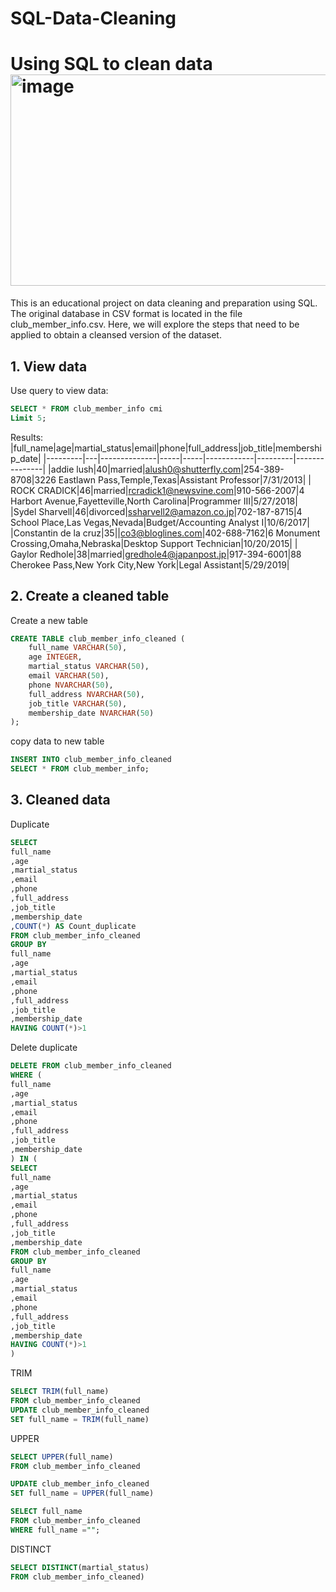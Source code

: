 # SQL-Data-Cleaning
Using SQL to clean data
<img width="512" height="338" alt="image" src="https://github.com/user-attachments/assets/fac523a8-0e6e-47ee-b615-023398ddee13" />
=============
This is an educational project on data cleaning and preparation using SQL. The original database in CSV format is located in the file club_member_info.csv. Here, we will explore the steps that need to be applied to obtain a cleansed version of the dataset.

## 1. View data
Use query to view data:
```sql
SELECT * FROM club_member_info cmi
Limit 5;
```
Results:
|full_name|age|martial_status|email|phone|full_address|job_title|membership_date|
|---------|---|--------------|-----|-----|------------|---------|---------------|
|addie lush|40|married|alush0@shutterfly.com|254-389-8708|3226 Eastlawn Pass,Temple,Texas|Assistant Professor|7/31/2013|
|      ROCK CRADICK|46|married|rcradick1@newsvine.com|910-566-2007|4 Harbort Avenue,Fayetteville,North Carolina|Programmer III|5/27/2018|
|Sydel Sharvell|46|divorced|ssharvell2@amazon.co.jp|702-187-8715|4 School Place,Las Vegas,Nevada|Budget/Accounting Analyst I|10/6/2017|
|Constantin de la cruz|35||co3@bloglines.com|402-688-7162|6 Monument Crossing,Omaha,Nebraska|Desktop Support Technician|10/20/2015|
|  Gaylor Redhole|38|married|gredhole4@japanpost.jp|917-394-6001|88 Cherokee Pass,New York City,New York|Legal Assistant|5/29/2019|
## 2. Create a cleaned table
Create a new table
```sql
CREATE TABLE club_member_info_cleaned (
	full_name VARCHAR(50),
	age INTEGER,
	martial_status VARCHAR(50),
	email VARCHAR(50),
	phone NVARCHAR(50),
	full_address NVARCHAR(50),
	job_title VARCHAR(50),
	membership_date NVARCHAR(50)
);
```
copy data to new table
```sql
INSERT INTO club_member_info_cleaned
SELECT * FROM club_member_info;
```
## 3. Cleaned data
Duplicate
```sql
SELECT 
full_name
,age
,martial_status
,email
,phone
,full_address
,job_title 
,membership_date 
,COUNT(*) AS Count_duplicate
FROM club_member_info_cleaned
GROUP BY
full_name
,age
,martial_status
,email
,phone
,full_address
,job_title 
,membership_date 
HAVING COUNT(*)>1
```
Delete duplicate
```sql
DELETE FROM club_member_info_cleaned 
WHERE (
full_name
,age
,martial_status
,email
,phone
,full_address
,job_title 
,membership_date 
) IN (
SELECT 
full_name
,age
,martial_status
,email
,phone
,full_address
,job_title 
,membership_date 
FROM club_member_info_cleaned
GROUP BY
full_name
,age
,martial_status
,email
,phone
,full_address
,job_title 
,membership_date 
HAVING COUNT(*)>1
)
```
TRIM
```sql
SELECT TRIM(full_name)
FROM club_member_info_cleaned
UPDATE club_member_info_cleaned 
SET full_name = TRIM(full_name)
```
UPPER
```sql
SELECT UPPER(full_name)
FROM club_member_info_cleaned

UPDATE club_member_info_cleaned 
SET full_name = UPPER(full_name)

SELECT full_name
FROM club_member_info_cleaned
WHERE full_name ="";
```
DISTINCT
```sql
SELECT DISTINCT(martial_status) 
FROM club_member_info_cleaned)
```
